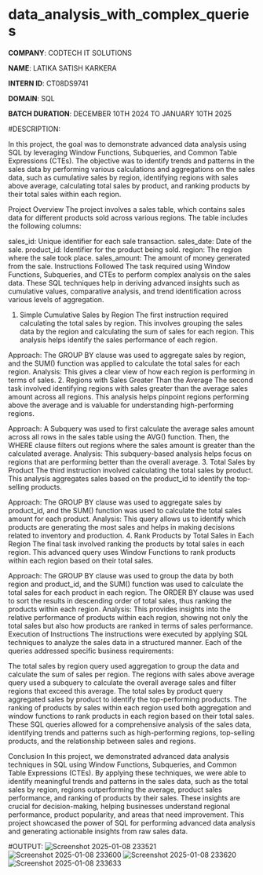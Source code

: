 # data_analysis_with_complex_queries

**COMPANY**: CODTECH IT SOLUTIONS

**NAME**: LATIKA SATISH KARKERA

**INTERN ID**: CT08DS9741

**DOMAIN**: SQL

**BATCH DURATION**: DECEMBER 10TH 2024 TO JANUARY 10TH 2025

#DESCRIPTION:

In this project, the goal was to demonstrate advanced data analysis using SQL by leveraging Window Functions, Subqueries, and Common Table Expressions (CTEs). The objective was to identify trends and patterns in the sales data by performing various calculations and aggregations on the sales data, such as cumulative sales by region, identifying regions with sales above average, calculating total sales by product, and ranking products by their total sales within each region.

Project Overview
The project involves a sales table, which contains sales data for different products sold across various regions. The table includes the following columns:

sales_id: Unique identifier for each sale transaction.
sales_date: Date of the sale.
product_id: Identifier for the product being sold.
region: The region where the sale took place.
sales_amount: The amount of money generated from the sale.
Instructions Followed
The task required using Window Functions, Subqueries, and CTEs to perform complex analysis on the sales data. These SQL techniques help in deriving advanced insights such as cumulative values, comparative analysis, and trend identification across various levels of aggregation.

1. Simple Cumulative Sales by Region
The first instruction required calculating the total sales by region. This involves grouping the sales data by the region and calculating the sum of sales for each region. This analysis helps identify the sales performance of each region.

Approach: The GROUP BY clause was used to aggregate sales by region, and the SUM() function was applied to calculate the total sales for each region.
Analysis: This gives a clear view of how each region is performing in terms of sales.
2. Regions with Sales Greater Than the Average
The second task involved identifying regions with sales greater than the average sales amount across all regions. This analysis helps pinpoint regions performing above the average and is valuable for understanding high-performing regions.

Approach: A Subquery was used to first calculate the average sales amount across all rows in the sales table using the AVG() function. Then, the WHERE clause filters out regions where the sales amount is greater than the calculated average.
Analysis: This subquery-based analysis helps focus on regions that are performing better than the overall average.
3. Total Sales by Product
The third instruction involved calculating the total sales by product. This analysis aggregates sales based on the product_id to identify the top-selling products.

Approach: The GROUP BY clause was used to aggregate sales by product_id, and the SUM() function was used to calculate the total sales amount for each product.
Analysis: This query allows us to identify which products are generating the most sales and helps in making decisions related to inventory and production.
4. Rank Products by Total Sales in Each Region
The final task involved ranking the products by total sales in each region. This advanced query uses Window Functions to rank products within each region based on their total sales.

Approach: The GROUP BY clause was used to group the data by both region and product_id, and the SUM() function was used to calculate the total sales for each product in each region. The ORDER BY clause was used to sort the results in descending order of total sales, thus ranking the products within each region.
Analysis: This provides insights into the relative performance of products within each region, showing not only the total sales but also how products are ranked in terms of sales performance.
Execution of Instructions
The instructions were executed by applying SQL techniques to analyze the sales data in a structured manner. Each of the queries addressed specific business requirements:

The total sales by region query used aggregation to group the data and calculate the sum of sales per region.
The regions with sales above average query used a subquery to calculate the overall average sales and filter regions that exceed this average.
The total sales by product query aggregated sales by product to identify the top-performing products.
The ranking of products by sales within each region used both aggregation and window functions to rank products in each region based on their total sales.
These SQL queries allowed for a comprehensive analysis of the sales data, identifying trends and patterns such as high-performing regions, top-selling products, and the relationship between sales and regions.

Conclusion
In this project, we demonstrated advanced data analysis techniques in SQL using Window Functions, Subqueries, and Common Table Expressions (CTEs). By applying these techniques, we were able to identify meaningful trends and patterns in the sales data, such as the total sales by region, regions outperforming the average, product sales performance, and ranking of products by their sales. These insights are crucial for decision-making, helping businesses understand regional performance, product popularity, and areas that need improvement. This project showcased the power of SQL for performing advanced data analysis and generating actionable insights from raw sales data.

#OUTPUT:
![Screenshot 2025-01-08 233521](https://github.com/user-attachments/assets/e6f79542-c2a0-4afa-a367-f17b46381e0b)
![Screenshot 2025-01-08 233600](https://github.com/user-attachments/assets/23b56781-ccff-4da4-af69-423195a15e73)
![Screenshot 2025-01-08 233620](https://github.com/user-attachments/assets/e8cf5e2a-a0d7-40ad-afaf-14bdef569343)
![Screenshot 2025-01-08 233633](https://github.com/user-attachments/assets/80afa528-961b-4462-9963-cfdaf2bff982)
